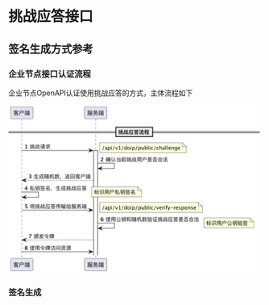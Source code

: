 # 挑战应答接口  <DownloadDoc />

## 签名生成方式参考

### 企业节点接口认证流程
企业节点OpenAPI认证使用挑战应答的方式，主体流程如下

![img.png](../images/auth-flow.png)

### 签名生成
